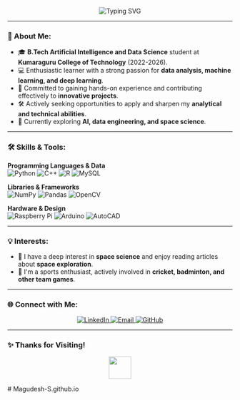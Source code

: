 
<p align="center">
<img src="https://readme-typing-svg.demolab.com?font=Fira+Code&weight=600&size=24&pause=1000&color=3498DB&center=true&vCenter=true&width=600&lines=Hey+There!;I+am+Magudesh!;I'm+an+AI+%26+Data+Science+Enthusiast;Let's+Build+Something+Amazing!" alt="Typing SVG" />
</p>

---

### 🌟 About Me:
- 🎓 **B.Tech Artificial Intelligence and Data Science** student at **Kumaraguru College of Technology** (2022-2026).
- 💻 Enthusiastic learner with a strong passion for **data analysis, machine learning, and deep learning**.
- 🚀 Committed to gaining hands-on experience and contributing effectively to **innovative projects**.
- 🛠️ Actively seeking opportunities to apply and sharpen my **analytical and technical abilities**.
- 🌱 Currently exploring **AI, data engineering, and space science**.

---

### 🛠️ Skills & Tools:
  **Programming Languages & Data**
  <br>
  <img src="https://skillicons.dev/icons?i=python" title="Python" />
  <img src="https://skillicons.dev/icons?i=cpp" title="C++" />
  <img src="https://skillicons.dev/icons?i=r" title="R" />
  <img src="https://skillicons.dev/icons?i=mysql" title="MySQL" />

  **Libraries & Frameworks**
  <br>
  <img src="https://skillicons.dev/icons?i=python" title="NumPy" />
  <img src="https://skillicons.dev/icons?i=python" title="Pandas" />
  <img src="https://skillicons.dev/icons?i=opencv" title="OpenCV" />

  **Hardware & Design**
  <br>
  <img src="https://skillicons.dev/icons?i=raspberrypi" title="Raspberry Pi" />
  <img src="https://skillicons.dev/icons?i=arduino" title="Arduino" />
  <img src="https://skillicons.dev/icons?i=autocad" title="AutoCAD" />
  
---

### 💡 Interests:
- 🚀 I have a deep interest in **space science** and enjoy reading articles about **space exploration**.
- 🏏 I'm a sports enthusiast, actively involved in **cricket, badminton, and other team games**.


---

### 🌐 Connect with Me:
<p align="center">
  <a href="https://www.linkedin.com/in/magudesh-s-5749252a2/" target="_blank">
    <img src="https://img.shields.io/badge/LinkedIn-0077B5?style=for-the-badge&logo=linkedin&logoColor=white" alt="LinkedIn" />
  </a>
  <a href="mailto:smagudeshkmd@gmail.com" target="_blank">
    <img src="https://img.shields.io/badge/Email-D14836?style=for-the-badge&logo=gmail&logoColor=white" alt="Email" />
  </a>
   <a href="https://github.com/Magudesh-S" target="_blank">
    <img src="https://img.shields.io/badge/GitHub-181717?style=for-the-badge&logo=github&logoColor=white" alt="GitHub" />
  </a>
</p>

---

### ✨ Thanks for Visiting!
<p align="center">
  <img src="https://media.giphy.com/media/hvRJCLFzcasrR4ia7z/giphy.gif" width="50">
</p>
# Magudesh-S.github.io
